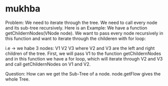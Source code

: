mukhba
======

Problem:
We need to iterate through the tree. We need to call every node and its sub-tree recursively.
Here is an Example:
We have a function getChildernNodes(VNode node). We want to pass every node recursively in this function and want to iterate through the childeren with for loop:

i.e -> we habe 3 nodes:
V1 V2 V3 where V2 and V3 are the left and right children of the tree.
First, we will pass V1 to the function getChildernNodes and in this function we have a for loop, which will iterate through V2 and V3 and call getChildernNodes on V1 and V2.

Question:
How can we get the Sub-Tree of a node. node.getFlow gives the whole Tree.

